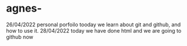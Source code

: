 # agnes-
26/04/2022
personal porfoilo
tooday we learn about git and github, and how to use it.
28/04/2022
today we have done html and we are going to github now